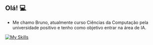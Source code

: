 ## Olá! 💻

- Me chamo Bruno, atualmente curso Ciências da Computação pela universidade positivo e tenho como objetivo entrar na área de IA.



[![My Skills](https://skillicons.dev/icons?i=java,py,c,mysql)](https://skillicons.dev)
